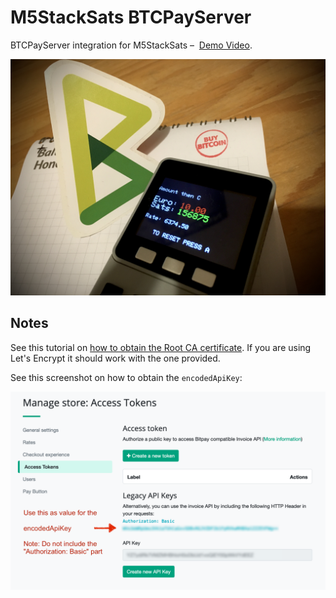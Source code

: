 # M5StackSats BTCPayServer

BTCPayServer integration for M5StackSats – 
[Demo Video](https://www.youtube.com/watch?v=Rw46PeELTCg).

![M5StackSats BTCPayServer](preview.jpg)

## Notes

See this tutorial on [how to obtain the Root CA certificate](https://techtutorialsx.com/2017/11/18/esp32-arduino-https-get-request/).
If you are using Let's Encrypt it should work with the one provided.

See this screenshot on how to obtain the `encodedApiKey`:

![Encoded API Key](apikey.png)
